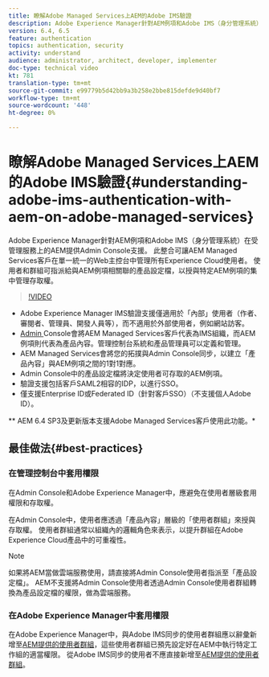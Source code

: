 ```yaml
---
title: 瞭解Adobe Managed Services上AEM的Adobe IMS驗證
description: Adobe Experience Manager針對AEM例項和Adobe IMS（身分管理系統）在受管理服務上的AEM提供Admin Console支援。   此整合可讓AEM Managed Services客戶在單一統一的Web主控台中管理所有Experience Cloud使用者。 「使用者」和「群組」可指派給與AEM例項相關聯的產品設定檔，以授與特定AEM例項的集中管理存取權。
version: 6.4, 6.5
feature: authentication
topics: authentication, security
activity: understand
audience: administrator, architect, developer, implementer
doc-type: technical video
kt: 781
translation-type: tm+mt
source-git-commit: e99779b5d42bb9a3b258e2bbe815defde9d40bf7
workflow-type: tm+mt
source-wordcount: '448'
ht-degree: 0%

---
```



# 瞭解Adobe Managed Services上AEM的Adobe IMS驗證{#understanding-adobe-ims-authentication-with-aem-on-adobe-managed-services}

Adobe Experience Manager針對AEM例項和Adobe IMS（身分管理系統）在受管理服務上的AEM提供Admin Console支援。   此整合可讓AEM Managed Services客戶在單一統一的Web主控台中管理所有Experience Cloud使用者。 使用者和群組可指派給與AEM例項相關聯的產品設定檔，以授與特定AEM例項的集中管理存取權。

>[!VIDEO](https://video.tv.adobe.com/v/26170?quality=12&learn=on)

* Adobe Experience Manager IMS驗證支援僅適用於「內部」使用者（作者、審閱者、管理員、開發人員等），而不適用於外部使用者，例如網站訪客。
* [Admin ](https://adminconsole.adobe.com/) Console會將AEM Managed Services客戶代表為IMS組織，而AEM例項則代表為產品內容。管理控制台系統和產品管理員可以定義和管理。
* AEM Managed Services會將您的拓撲與Admin Console同步，以建立「產品內容」與AEM例項之間的1對1對應。
* Admin Console中的產品設定檔將決定使用者可存取的AEM例項。
* 驗證支援包括客戶SAML2相容的IDP，以進行SSO。
* 僅支援Enterprise ID或Federated ID（針對客戶SSO）（不支援個人Adobe ID）。

** AEM 6.4 SP3及更新版本支援Adobe Managed Services客戶使用此功能。*

## 最佳做法{#best-practices}

### 在管理控制台中套用權限

在Admin Console和Adobe Experience Manager中，應避免在使用者層級套用權限和存取權。

在Admin Console中，使用者應透過「產品內容」層級的「使用者群組」來授與存取權。 使用者群組通常以組織內的邏輯角色來表示，以提升群組在Adobe Experience Cloud產品中的可重複性。

>[!NOTE]
>
> 如果將AEM當做雲端服務使用，請直接將Admin Console使用者指派至「產品設定檔」。 AEM不支援將Admin Console使用者透過Admin Console使用者群組轉換為產品設定檔的權限，做為雲端服務。

### 在Adobe Experience Manager中套用權限

在Adobe Experience Manager中，與Adobe IMS同步的使用者群組應以辭彙新增至[AEM提供的使用者群組](https://helpx.adobe.com/experience-manager/6-4/sites/administering/using/security.html)，這些使用者群組已預先設定好在AEM中執行特定工作組的適當權限。 從Adobe IMS同步的使用者不應直接新增至[AEM提供的使用者群組](https://helpx.adobe.com/experience-manager/6-4/sites/administering/using/security.html)。
